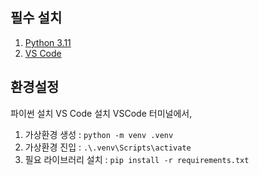 ## 필수 설치
1. [Python 3.11](https://www.python.org/downloads/release/python-3116/)
2. [VS Code](https://code.visualstudio.com/download)

## 환경설정
파이썬 설치
VS Code 설치
VSCode 터미널에서,
1. 가상환경 생성 : `python -m venv .venv`
2. 가상환경 진입 : `.\.venv\Scripts\activate`
3. 필요 라이브러리 설치 : `pip install -r requirements.txt`


